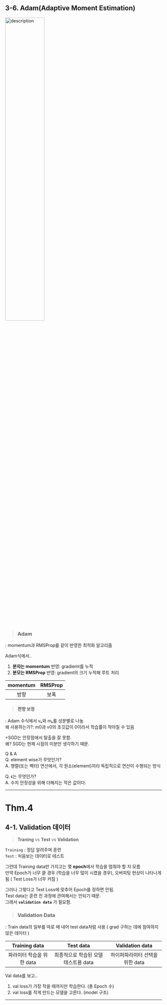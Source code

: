 ## 3-6. Adam(Adaptive Moment Estimation)  
<img src="https://github.com/user-attachments/assets/e0e49405-9fd5-474b-b6e8-143ad2a73baa" alt="description" style="width:50%; height:auto;">  

> ### Adam
: momentum과 RMSProp를 같이 반영한 최적화 알고리즘  

Adam식에서..  
1. **분자는 momentum** 반영: gradiemt를 누적  
2. **분모는 RMSProp** 반영: gradient의 크기 누적해 루트 처리  

|momentum|RMSProp|
|:--:|:--:|
|방향|보폭|
  
> #### 편향 보정
: Adam 수식에서 vₖ와 mₖ를 성분별로 나눔  
왜 사용하는가?: m0과 v0의 초깃값이 0이라서 학습률이 작아질 수 있음  


  
+SGD는 안장점애서 탈출을 잘 못함.  
왜? SGD는 현재 시점의 미분만 생각하기 때문.  
 
  
Q & A  
Q. element wise가 무엇인가?  
A. 행렬(또는 벡터) 연산에서, 각 원소(element)끼리 독립적으로 연산이 수행되는 방식  

Q. ϵ는 무엇인가?  
A. 수치 안정성을 위해 더해지는 작은 값이다.  

---
# Thm.4  
## 4-1. Validation 데이터  
> **Traning** vs **Test** vs **Validation**

`Training` : 정답 알려주며 훈련  
`Test` : 처음보는 데이터로 테스트  

그런데 Training data만 가지고는 몇 **epoch**에서 학습을 멈춰야 할 지 모름  
만약 Epoch가 너무 클 경우 (학습을 너무 많이 시켰을 경우), 
오버피팅 현상이 나타나게 됨 ( Test Loss가 너무 커짐 )  

그러나 그렇다고 Test Loss에 맞추어 Epoch를 정하면 안됨.  
Test data는 훈련 전 과정에 관여해서는 안되기 때문.    
그래서 **`validation data`** 가 필요함.  

> ### Validation Data
: Train data의 일부를 따로 떼 내어 test data처럼 사용 ( grad 구하는 데에 참여하지 않은 데이터 )  

|Training data|Test data|Validation data|
|:--:|:--:|:--:|
|파라미터 학습을 위한 data|최종적으로 학습된 모델 테스트용 data|하이퍼파라미터 선택을 위한 data|  

Val data를 보고..  
1. val loss가 가장 작을 때까지만 학습한다. (총 Epoch 수)
2. val loss를 작게 만드는 모델을 고른다. (model 구조)

---
